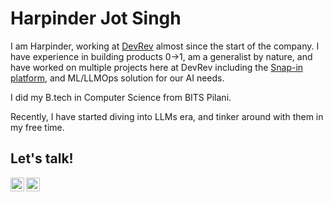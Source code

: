 # Harpinder Jot Singh

I am Harpinder, working at [DevRev](https://devrev.ai/) almost since the start of the company. I have experience in building products 0->1, am a generalist by nature, and have worked on multiple projects here at DevRev including the [Snap-in platform](https://docs.devrev.ai/snapins), and ML/LLMOps solution for our AI needs.

I did my B.tech in Computer Science from BITS Pilani.

Recently, I have started diving into LLMs era, and tinker around with them in my free time.

## Let's talk!

[<img align="left" alt="Harpinder | Gmail" width="22px" src="https://cdn.jsdelivr.net/npm/simple-icons@3.7.0/icons/gmail.svg" />][gmail]
[<img align="left" alt="Harpinder | LinkedIn" width="22px" src="https://cdn.jsdelivr.net/npm/simple-icons@v3/icons/linkedin.svg" />][linkedin]

[gmail]: mailto:harpinderjots@gmail.com
[linkedin]: https://www.linkedin.com/in/singhcoder/
